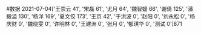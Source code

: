 #数据
2021-07-04['王崇云 41', '宋磊 61', '尤月 64', '魏智媛 66', '谢倩 125', '潘毅溢 130', '杨洋 169', '夏文佼 173', '王京 42', '于洪波 0', '赵阳 0', '刘永松 0', '杨庆财 0', '魏晓雯 0', '许明林 0', '王建洲 0', '张月 0', '郁琪华 0', '测试 0']871
